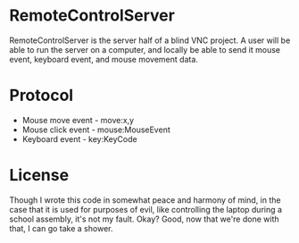 RemoteControlServer
=====

RemoteControlServer is the server half of a blind VNC project. A user will be able to run the server on a computer, and locally be able to send it mouse event, keyboard event, and mouse movement data. 

Protocol
========

* Mouse move event - move:x,y
* Mouse click event - mouse:MouseEvent
* Keyboard event - key:KeyCode

License
========

Though I wrote this code in somewhat peace and harmony of mind, in the case that it is used for purposes of evil, like controlling the laptop during a school assembly, it's not my fault. Okay? Good, now that we're done with that, I can go take a shower.